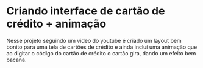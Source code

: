 # Criando interface de cartão de crédito + animação

Nesse projeto seguindo um video do youtube é criado um layout bem bonito para uma tela de cartões de crédito e
ainda incluí uma animação que ao digitar o código do cartão de crédito o cartão gira, dando um efeito bem bacana.
